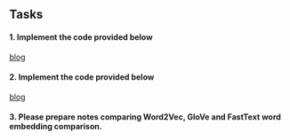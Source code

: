 ## Tasks

#### 1. Implement the code provided below
[blog](https://machinelearningmastery.com/use-word-embedding-layers-deep-learning-keras/) 

#### 2. Implement the code provided below
[blog](https://machinelearningmastery.com/sequence-classification-lstm-recurrent-neural-networks-python-keras/)


#### 3. Please prepare notes comparing Word2Vec, GloVe and FastText word embedding comparison.
